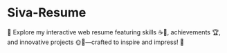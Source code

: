 # Siva-Resume
 🌟 Explore my interactive web resume featuring skills ☕🐍, achievements 🏆, and innovative projects 🌞📸—crafted to inspire and impress! 🚀
